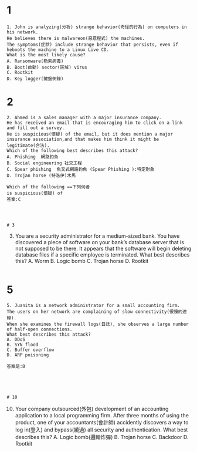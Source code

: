 
# 1
```
1. John is analyzing(分析) strange behavior(奇怪的行為) on computers in his network. 
He believes there is malwareon(惡意程式) the machines.
The symptoms(症狀) include strange behavior that persists, even if heboots the machine to a Linux Live CD.
What is the most likely cause?
A. Ransomware(勒索病毒)
B. Boot(啟動) sector(區域) virus
C. Rootkit
D. Key logger(鍵盤側錄)

```

# 2
```
2. Ahmed is a sales manager with a major insurance company. 
He has received an email that is encouraging him to click on a link and fill out a survey. 
He is suspicious(懷疑) of the email, but it does mention a major insurance association,and that makes him think it might be legitimate(合法). 
Which of the following best describes this attack?
A. Phishing  網路釣魚
B. Social engineering 社交工程
C. Spear phishing  魚叉式網路釣魚 (Spear Phishing ):特定對象
D. Trojan horse (特洛伊)木馬
```
```
Which of the following ==下列何者
is suspicious(懷疑) of
答案:C
```
```



# 3
```
3. You are a security administrator for a medium-sized bank.
You have discovered a piece of software on your bank’s database server that is not supposed to be there.
It appears that the software will begin deleting database files if a specific employee is terminated. 
What best describes this?
A. Worm
B. Logic bomb
C. Trojan horse
D. Rootkit
```
```







# 5
```
5. Juanita is a network administrator for a small accounting firm. 
The users on her network are complaining of slow connectivity(很慢的連線).
When she examines the firewall logs(日誌), she observes a large number of half-open connections.
What best describes this attack?
A. DDoS
B. SYN flood
C. Buffer overflow
D. ARP poisoning

```
```
答案是:B
```
```




# 10
```
10. Your company outsourced(外包) development of an accounting application to a local programming firm. 
After three months of using the product, one of your accountants(會計師) accidently discovers a way to log in(登入) and bypass(繞過) all security and authentication. What best describes this?
A. Logic bomb(邏輯炸彈)
B. Trojan horse
C. Backdoor
D. Rootkit











